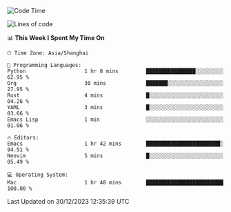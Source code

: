 <!--START_SECTION:waka-->
![Code Time](http://img.shields.io/badge/Code%20Time-1%2C767%20hrs%2051%20mins-blue)

![Lines of code](https://img.shields.io/badge/From%20Hello%20World%20I%27ve%20Written-286.8%20thousand%20lines%20of%20code-blue)

📊 **This Week I Spent My Time On** 

```text
🕑︎ Time Zone: Asia/Shanghai

💬 Programming Languages: 
Python                   1 hr 8 mins         ████████████████░░░░░░░░░   62.95 % 
Org                      30 mins             ███████░░░░░░░░░░░░░░░░░░   27.95 % 
Rust                     4 mins              █░░░░░░░░░░░░░░░░░░░░░░░░   04.26 % 
YAML                     3 mins              █░░░░░░░░░░░░░░░░░░░░░░░░   03.66 % 
Emacs Lisp               1 min               ░░░░░░░░░░░░░░░░░░░░░░░░░   01.06 % 

🔥 Editors: 
Emacs                    1 hr 42 mins        ████████████████████████░   94.51 % 
Neovim                   5 mins              █░░░░░░░░░░░░░░░░░░░░░░░░   05.49 % 

💻 Operating System: 
Mac                      1 hr 48 mins        █████████████████████████   100.00 % 
```


 Last Updated on 30/12/2023 12:35:39 UTC
<!--END_SECTION:waka-->
